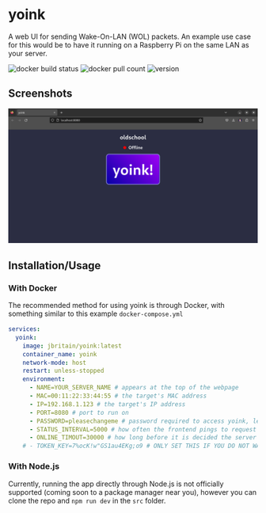 # yoink
A web UI for sending Wake-On-LAN (WOL) packets. An example use case for this would be to have it running on a Raspberry Pi on the same LAN as your server.

![docker build status](https://github.com/jbritain/yoink/actions/workflows/docker-hub.yml/badge.svg)
![docker pull count](https://img.shields.io/docker/pulls/jbritain/yoink)
![version](https://img.shields.io/docker/v/jbritain/yoink)

## Screenshots
![A screenshot of yoink](/screenshots/alpha0.1.0.png)

## Installation/Usage
### With Docker
The recommended method for using yoink is through Docker, with something similar to this example `docker-compose.yml`

```yml
services:
  yoink:
    image: jbritain/yoink:latest
    container_name: yoink
    network-mode: host
    restart: unless-stopped
    environment:
      - NAME=YOUR_SERVER_NAME # appears at the top of the webpage
      - MAC=00:11:22:33:44:55 # the target's MAC address
      - IP=192.168.1.123 # the target's IP address
      - PORT=8080 # port to run on
      - PASSWORD=pleasechangeme # password required to access yoink, leave blank if you do not need authentication
      - STATUS_INTERVAL=5000 # how often the frontend pings to request server status, in ms
      - ONLINE_TIMOUT=30000 # how long before it is decided the server did not respond to the WOL ping. Has no actual effect, only means the status returns to 'offline' sooner
    # - TOKEN_KEY=7%ocK!w"GS1au4EKg;o9 # ONLY SET THIS IF YOU DO NOT WANT RESTARTING YOINK TO INVALIDATE SESSION TOKENS. I RECOMMEND YOU DO NOT SET THIS VALUE. IF YOU DO SET IT, DO NOT SHARE IT WITH ANYONE AS IT CAN BE USED TO REVERSE ENGINEER THE PASSWORD
```

### With Node.js
Currently, running the app directly through Node.js is not officially supported (coming soon to a package manager near you), however you can clone the repo and `npm run dev` in the `src` folder.
